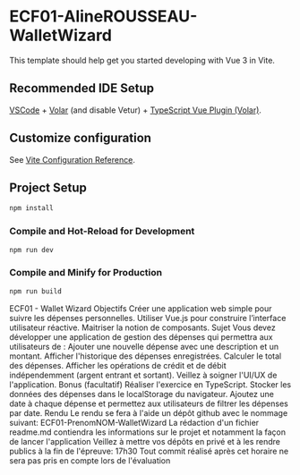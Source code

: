 # ECF01-AlineROUSSEAU-WalletWizard

This template should help get you started developing with Vue 3 in Vite.

## Recommended IDE Setup

[VSCode](https://code.visualstudio.com/) + [Volar](https://marketplace.visualstudio.com/items?itemName=Vue.volar) (and disable Vetur) + [TypeScript Vue Plugin (Volar)](https://marketplace.visualstudio.com/items?itemName=Vue.vscode-typescript-vue-plugin).

## Customize configuration

See [Vite Configuration Reference](https://vitejs.dev/config/).

## Project Setup

```sh
npm install
```

### Compile and Hot-Reload for Development

```sh
npm run dev
```

### Compile and Minify for Production

```sh
npm run build
```

ECF01 - Wallet Wizard
Objectifs
Créer une application web simple pour suivre les dépenses personnelles.
Utiliser Vue.js pour construire l’interface utilisateur réactive.
Maitriser la notion de composants.
Sujet
Vous devez développer une application de gestion des dépenses qui permettra aux utilisateurs de :
Ajouter une nouvelle dépense avec une description et un montant.
Afficher l'historique des dépenses enregistrées.
Calculer le total des dépenses.
Afficher les opérations de crédit et de débit indépendemment (argent entrant et sortant).
Veillez à soigner l'UI/UX de l'application.
Bonus (facultatif)
Réaliser l'exercice en TypeScript.
Stocker les données des dépenses dans le localStorage du navigateur.
Ajoutez une date à chaque dépense et permettez aux utilisateurs de filtrer les dépenses par date.
Rendu
Le rendu se fera à l'aide un dépôt github avec le nommage suivant: ECF01-PrenomNOM-WalletWizard
La rédaction d'un fichier readme.md contiendra les informations sur le projet et notamment la façon de
lancer l'application
Veillez à mettre vos dépôts en privé et à les rendre publics à la fin de l'épreuve: 17h30
Tout commit réalisé après cet horaire ne sera pas pris en compte lors de l'évaluation